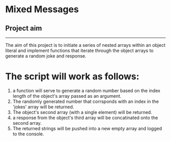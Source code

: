 # Mixed Messages

## Project aim
-----------------
The aim of this project is to initiate a series of nested arrays within an object literal and implement functions that iterate through the object arrays to generate a random joke and response.

# The script will work as follows:
1. a function will serve to generate a random number based on the index length of the object's array passed as an argument.
2. The randomly generated number that corrsponds with an index in the 'jokes' array will be returned.
3. The object's second array (with a single element) will be returned.
4. a response from the object's third array will be concatinated onto the second array.
5. The returned strings will be pushed into a new empty array and logged to the console.